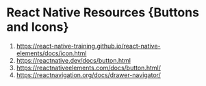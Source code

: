 # React Native Resources {Buttons and Icons}

1. https://react-native-training.github.io/react-native-elements/docs/icon.html
2. https://reactnative.dev/docs/button.html
3. https://reactnativeelements.com/docs/button.html/
4. https://reactnavigation.org/docs/drawer-navigator/